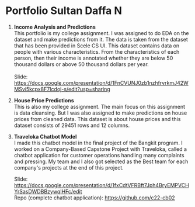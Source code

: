 # Portfolio Sultan Daffa N

1. **Income Analysis and Predictions** <br/>
   This portfolio is my college assignment. I was assigned to do EDA on the dataset and make predictions from it. The data is taken from the dataset that has been provided in Scele CS UI. This dataset contains data on people with various characteristics. From the characteristics of each person, then their income is annotated whether they are below 50 thousand dollars or above 50 thousand dollars per year. <br/><br/>
Slide: https://docs.google.com/presentation/d/1FnCVUNJ0zb1nzhfrvrkmJ42WMSvi5kcpx8F7Icdoj-s/edit?usp=sharing

2. **House Price Predictions** <br/>
   This is also my college assignment. The main focus on this assignment is data cleansing. But I was also assigned to make predictions on house prices from cleaned data. This dataset is about house prices and this dataset consists of 29451 rows and 12 columns.

2. **Traveloka Chatbot Model** <br/>
   I made this chatbot model in the final project of the Bangkit program. I worked on a Company-Based Capstone Project with Traveloka, called a chatbot application for customer operations handling many complaints and pressing. My team and I also got selected as the Best team for each company's projects at the end of this project.
   
   Slide: https://docs.google.com/presentation/d/1fxCdtVFRBft7Jph4BryEMPVCHYrSasDWDBBzywqIHFc/edit <br />
   Repo (complete chatbot application): https://github.com/c22-cb02

